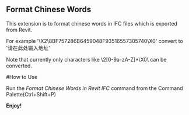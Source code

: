 ## Format Chinese Words
This extension is to format chinese words in IFC files which is exported from Revit.

For example
'\X2\8BF757286B6459048F93516557305740\X0\' convert to '请在此处输入地址'

Note that currently only characters like \2\[0-9a-zA-Z]*\X0\ can be converted.


#How to Use

Run the _Format Chinese Words in Revit IFC_ command from the Command Palette(Ctrl+Shift+P)

**Enjoy!**
